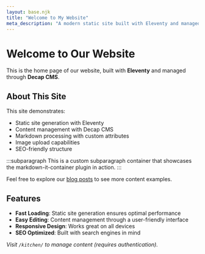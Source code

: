 ```yaml
---
layout: base.njk
title: "Welcome to My Website"
meta_description: "A modern static site built with Eleventy and managed with Decap CMS"
---
```


# Welcome to Our Website

This is the home page of our website, built with **Eleventy** and managed through **Decap CMS**.

## About This Site

This site demonstrates:

- Static site generation with Eleventy
- Content management with Decap CMS
- Markdown processing with custom attributes
- Image upload capabilities
- SEO-friendly structure

:::subparagraph
This is a custom subparagraph container that showcases the markdown-it-container plugin in action.
:::

Feel free to explore our [blog posts](/posts/) to see more content examples.

## Features

- **Fast Loading**: Static site generation ensures optimal performance
- **Easy Editing**: Content management through a user-friendly interface
- **Responsive Design**: Works great on all devices
- **SEO Optimized**: Built with search engines in mind

*Visit `/kitchen/` to manage content (requires authentication).*
